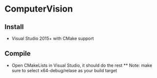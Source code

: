 # ComputerVision

## Install
* Visual Studio 2015+ with CMake support

## Compile
* Open CMakeLists in Visual Studio, it should do the rest
** Note: make sure to select x64-debug/relase as your build target
